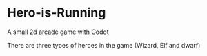 # Hero-is-Running
A small 2d arcade game with Godot

There are three types of heroes in the game (Wizard, Elf and dwarf)
